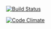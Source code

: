 [![Build Status](https://travis-ci.org/wakr/RoRBeerRater.png)](https://travis-ci.org/wakr/RoRBeerRater)

[![Code Climate](https://codeclimate.com/github/wakr/RoRBeerRater.png)](https://codeclimate.com/github/wakr/RoRBeerRater)

